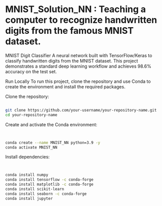 # MNIST_Solution_NN : Teaching a computer to recognize handwritten digits from the famous MNIST dataset.
MNIST Digit Classifier
A neural network built with TensorFlow/Keras to classify handwritten digits from the MNIST dataset. This project demonstrates a standard deep learning workflow and achieves 98.6% accuracy on the test set.

Run Locally
To run this project, clone the repository and use Conda to create the environment and install the required packages.

Clone the repository:

```Bash

git clone https://github.com/your-username/your-repository-name.git
cd your-repository-name
```
Create and activate the Conda environment:

```Bash


conda create --name MNIST_NN python=3.9 -y
conda activate MNIST_NN
```
Install dependencies:

```Bash


conda install numpy
conda install tensorflow -c conda-forge
conda install matplotlib -c conda-forge
conda install scikit-learn
conda install seaborn -c conda-forge
conda install jupyter
```

